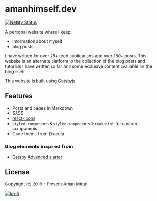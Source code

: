 # amanhimself.dev

[![Netlify Status](https://api.netlify.com/api/v1/badges/7a54ca90-982e-49cd-a491-23d5893bdebd/deploy-status)](https://app.netlify.com/sites/clever-pare-cfc6e4/deploys)

A personal website where I keep:

- information about myself
- blog posts

I have written for over 25+ tech publications and over 150+ posts. This website is an alternate platform to the collection of the blog posts and tutorials I have written so far and some exclusive content available on the blog itself.

This website is built using Gatsbyjs.

## Features

- Posts and pages in Markdown
- SASS
- [react-icons](https://react-icons.netlify.com/)
- `styled-components`& `styled-components-breakpoint` for custom components
- Code theme from Dracula

### Blog elements inspired from

- [Gatsby Advanced starter](https://github.com/vagr9k/gatsby-advanced-starter/)

## License

Copyright (c) 2019 - Present Aman Mittal

[![ko-fi](https://www.ko-fi.com/img/githubbutton_sm.svg)](https://ko-fi.com/A611K61)
